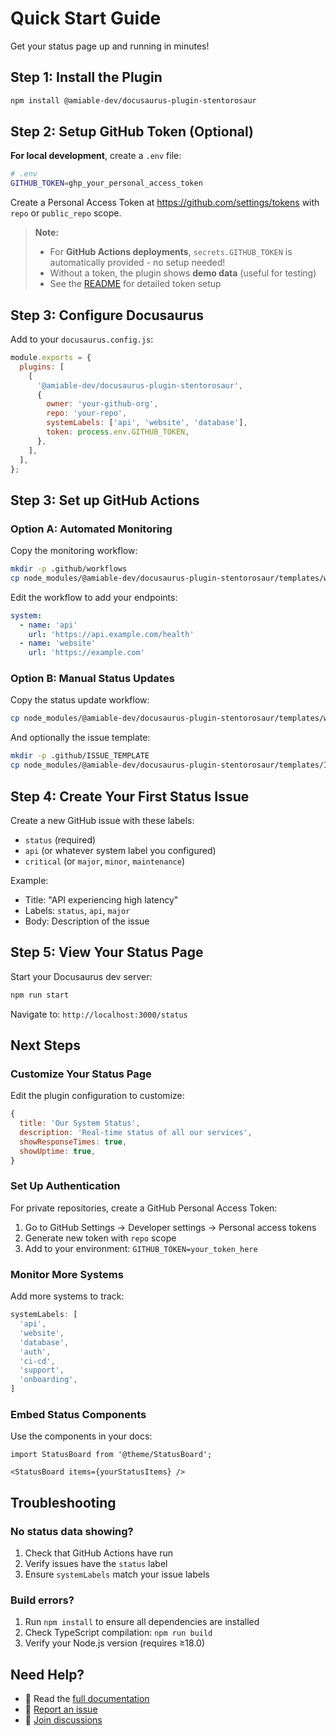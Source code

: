 # Quick Start Guide

Get your status page up and running in minutes!

## Step 1: Install the Plugin

```bash
npm install @amiable-dev/docusaurus-plugin-stentorosaur
```

## Step 2: Setup GitHub Token (Optional)

**For local development**, create a `.env` file:

```bash
# .env
GITHUB_TOKEN=ghp_your_personal_access_token
```

Create a Personal Access Token at <https://github.com/settings/tokens> with `repo` or `public_repo` scope.

> **Note:**
>
> - For **GitHub Actions deployments**, `secrets.GITHUB_TOKEN` is automatically provided - no setup needed!
> - Without a token, the plugin shows **demo data** (useful for testing)
> - See the [README](./README.md#github-token-setup) for detailed token setup

## Step 3: Configure Docusaurus

Add to your `docusaurus.config.js`:

```javascript
module.exports = {
  plugins: [
    [
      '@amiable-dev/docusaurus-plugin-stentorosaur',
      {
        owner: 'your-github-org',
        repo: 'your-repo',
        systemLabels: ['api', 'website', 'database'],
        token: process.env.GITHUB_TOKEN,
      },
    ],
  ],
};
```

## Step 3: Set up GitHub Actions

### Option A: Automated Monitoring

Copy the monitoring workflow:

```bash
mkdir -p .github/workflows
cp node_modules/@amiable-dev/docusaurus-plugin-stentorosaur/templates/workflows/monitor-systems.yml .github/workflows/
```

Edit the workflow to add your endpoints:

```yaml
system: 
  - name: 'api'
    url: 'https://api.example.com/health'
  - name: 'website'
    url: 'https://example.com'
```

### Option B: Manual Status Updates

Copy the status update workflow:

```bash
cp node_modules/@amiable-dev/docusaurus-plugin-stentorosaur/templates/workflows/status-update.yml .github/workflows/
```

And optionally the issue template:

```bash
mkdir -p .github/ISSUE_TEMPLATE
cp node_modules/@amiable-dev/docusaurus-plugin-stentorosaur/templates/ISSUE_TEMPLATE/status-issue.yml .github/ISSUE_TEMPLATE/
```

## Step 4: Create Your First Status Issue

Create a new GitHub issue with these labels:

- `status` (required)
- `api` (or whatever system label you configured)
- `critical` (or `major`, `minor`, `maintenance`)

Example:
- Title: "API experiencing high latency"
- Labels: `status`, `api`, `major`
- Body: Description of the issue

## Step 5: View Your Status Page

Start your Docusaurus dev server:

```bash
npm run start
```

Navigate to: `http://localhost:3000/status`

## Next Steps

### Customize Your Status Page

Edit the plugin configuration to customize:

```javascript
{
  title: 'Our System Status',
  description: 'Real-time status of all our services',
  showResponseTimes: true,
  showUptime: true,
}
```

### Set Up Authentication

For private repositories, create a GitHub Personal Access Token:

1. Go to GitHub Settings → Developer settings → Personal access tokens
2. Generate new token with `repo` scope
3. Add to your environment: `GITHUB_TOKEN=your_token_here`

### Monitor More Systems

Add more systems to track:

```javascript
systemLabels: [
  'api',
  'website',
  'database',
  'auth',
  'ci-cd',
  'support',
  'onboarding',
]
```

### Embed Status Components

Use the components in your docs:

```mdx
import StatusBoard from '@theme/StatusBoard';

<StatusBoard items={yourStatusItems} />
```

## Troubleshooting

### No status data showing?

1. Check that GitHub Actions have run
2. Verify issues have the `status` label
3. Ensure `systemLabels` match your issue labels

### Build errors?

1. Run `npm install` to ensure all dependencies are installed
2. Check TypeScript compilation: `npm run build`
3. Verify your Node.js version (requires ≥18.0)

## Need Help?

- 📖 Read the [full documentation](README.md)
- 🐛 [Report an issue](https://github.com/your-org/docusaurus-plugin-stentorosaur/issues)
- 💬 [Join discussions](https://github.com/your-org/docusaurus-plugin-stentorosaur/discussions)
